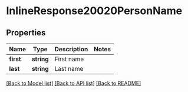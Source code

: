 # InlineResponse20020PersonName

## Properties
Name | Type | Description | Notes
------------ | ------------- | ------------- | -------------
**first** | **string** | First name | 
**last** | **string** | Last name | 

[[Back to Model list]](../README.md#documentation-for-models) [[Back to API list]](../README.md#documentation-for-api-endpoints) [[Back to README]](../README.md)


